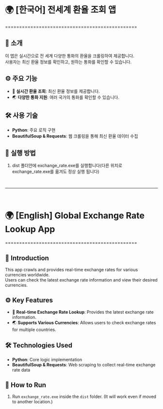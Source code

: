 # 🌍 [한국어] 전세계 환율 조회 앱
===============================================

## 📌 소개
이 앱은 실시간으로 전 세계 다양한 통화의 환율을 크롤링하여 제공합니다.  
사용자는 최신 환율 정보를 확인하고, 원하는 통화를 확인할 수 있습니다.

## ⚙️ 주요 기능
- 💱 **실시간 환율 조회**: 최신 환율 정보를 제공합니다.
- 🌏 **다양한 통화 지원**: 여러 국가의 통화를 확인할 수 있습니다.

## 🛠️ 사용 기술
- **Python**: 주요 로직 구현
- **BeautifulSoup & Requests**: 웹 크롤링을 통해 최신 환율 데이터 수집

## 🚀 실행 방법
1. dist 폴더안에 exchange_rate.exe를 실행합니다(다른 위치로 exchange_rate.exe를 옮겨도 정상 실행 됩니다)

<br>

---

<br>

# 🌍 [English] Global Exchange Rate Lookup App
===============================================

## 📌 Introduction
This app crawls and provides real-time exchange rates for various currencies worldwide.  
Users can check the latest exchange rate information and view their desired currencies.

## ⚙️ Key Features
- 💱 **Real-time Exchange Rate Lookup**: Provides the latest exchange rate information.  
- 🌏 **Supports Various Currencies**: Allows users to check exchange rates for multiple countries.

## 🛠️ Technologies Used
- **Python**: Core logic implementation  
- **BeautifulSoup & Requests**: Web scraping to collect real-time exchange rate data  

## 🚀 How to Run
1. Run `exchange_rate.exe` inside the `dist` folder. (It will work even if moved to another location.)
